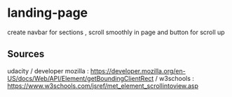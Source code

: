 # landing-page
create navbar for sections , scroll smoothly in page and button for scroll up 
## Sources
udacity /
developer mozilla : 
https://developer.mozilla.org/en-US/docs/Web/API/Element/getBoundingClientRect  /
w3schools :
https://www.w3schools.com/jsref/met_element_scrollintoview.asp
